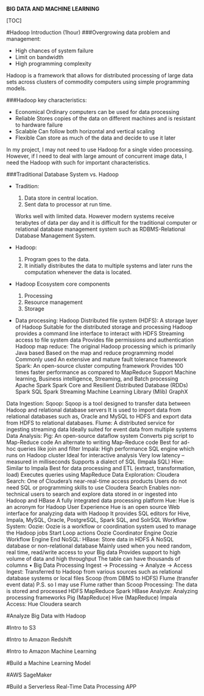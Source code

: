 **BIG DATA AND MACHINE LEARNING**

[TOC]

#Hadoop Introduction (1hour)
###Overgrowing data problem and management:
- High chances of system failure
- Limit on bandwidth
- High programming complexity

Hadoop is a framework that allows for distributed processing of large data sets across clusters of commodity computers using simple programming models.

###Hadoop key characteristics:
- Economical
Ordinary computers can be used for data processing
- Reliable
Stores copies of the data on different machines and is resistant to hardware failure
- Scalable
Can follow both horizontal and vertical scaling
- Flexible
Can store as much of the data and decide to use it later

In my project, I may not need to use Hadoop for a single video processing. However, if I need to deal with large amount of concurrent image data, I need the Hadoop with such for important characteristics.

###Traditional Database System vs. Hadoop
- Tradition:
	1.	Data store in central location.
	2.	Sent data to processor at run time.

	Works well with limited data. However modern systems receive terabytes of data per day and it is difficult for the traditional computer or relational database management system such as RDBMS-Relational Database Management System.
- Hadoop:
	1.	Program goes to the data.
	2.	It initially distributes the data to multiple systems and later runs the computation whenever the data is located.
- Hadoop Ecosystem core components
	1.	Processing
	2.	Resource management
	3.	Storage

- Data processing:
Hadoop Distributed file system (HDFS):
		A storage layer of Hadoop
		Suitable for the distributed storage and processing
		Hadoop provides a command line interface to interact with HDFS
		Streaming access to file system data
		Provides file permissions and authentication
Hadoop map reduce:
		The original Hadoop processing which is primarily Java based
		Based on the map and reduce programming model
		Commonly used
		An extensive and mature fault tolerance framework
Spark:
	An open-source cluster computing framework
Provides 100 times faster performance as compared to MapReduce
	Support Machine learning, Business intelligence, Streaming, and 
	Batch processing
	Apache Spark
		Spark Core and Resilient Distributed Database (RDDs)
		Spark SQL
		Spark Streaming
		Machine Learning Library (Mlib)
		GraphX

Data Ingestion:
	Sqoop:
Sqoop is a tool designed to transfer data between Hadoop and relational database servers
It is used to import data from relational databases such as, Oracle and MySQL to HDFS and export data from HDFS to relational databases.
 Flume:
	A distributed service for ingesting streaming data
	Ideally suited for event data from multiple systems
Data Analysis:
	Pig:
		An open-source dataflow system
		Converts pig script to Map-Reduce code
		An alternate to writing Map-Reduce code
		Best for ad-hoc queries like join and filter
Impala:
	High performance SQL engine which runs on Hadoop cluster
	Ideal for interactive analysis
	Very low latency – measured in milliseconds
	Supports a dialect of SQL (Impala SQL)
Hive:
	Similar to Impala
	Best for data processing and ETL (extract, transformation, load)
	Executes queries using MapReduce
Data Exploration:
	Cloudera Search:
		One of Cloudera’s near-real-time access products
Users do not need SQL or programming skills to use Cloudera Search
Enables non-technical users to search and explore data stored in or ingested into Hadoop and HBase
A fully integrated data processing platform
 Hue:
	Hue is an acronym for Hadoop User Experience
Hue is an open source Web interface for analyzing data with Hadoop
It provides SQL editors for Hive, Impala, MySQL, Oracle, PostgreSQL, Spark SQL, and SolrSQL
Workflow System:
	Oozie:
		Oozie is a workflow or coordination system used to manage the 
		Hadoop jobs
		Start
			Loop actions
				Oozie Coordinator Engine
					Oozie Workflow Engine
		End
NoSQL:
	HBase:
		Store data in HDFS
		A NoSQL database or non-relational database
Mainly used when you need random, real time, read/write access to your Big data
Provides support to high volume of data and high throughput
The table can have thousands of columns
•	Big Data Processing
Ingest -> Processing -> Analyze -> Access
Ingest: Transferred to Hadoop from various sources such as relational database systems or local files
	Scoop (from DBMS to HDFS) 
	Flume (transfer event data)
	P.S. so I may use Flume rather than Scoop 
Processing: The data is stored and processed
	HDFS
	MapReduce
	Spark
	HBase
Analyze: Analyzing processing frameworks
	Pig (MapReduce)
	Hive (MapReduce)
	Impala
	Access:
		Hue
		Cloudera search

#Analyze Big Data with Hadoop

#Intro to S3

#Intro to Amazon Redshift

#Intro to Amazon Machine Learning

#Build a Machine Learning Model

#AWS SageMaker

#Build a Serverless Real-Time Data Processing APP

